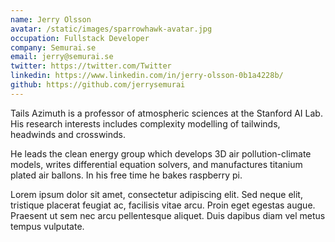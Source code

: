 ```yaml
---
name: Jerry Olsson
avatar: /static/images/sparrowhawk-avatar.jpg
occupation: Fullstack Developer
company: Semurai.se
email: jerry@semurai.se
twitter: https://twitter.com/Twitter
linkedin: https://www.linkedin.com/in/jerry-olsson-0b1a4228b/
github: https://github.com/jerrysemurai
---
```


Tails Azimuth is a professor of atmospheric sciences at the Stanford AI Lab. His research interests includes complexity modelling of tailwinds, headwinds and crosswinds.

He leads the clean energy group which develops 3D air pollution-climate models, writes differential equation solvers, and manufactures titanium plated air ballons. In his free time he bakes raspberry pi.

Lorem ipsum dolor sit amet, consectetur adipiscing elit. Sed neque elit, tristique placerat feugiat ac, facilisis vitae arcu. Proin eget egestas augue. Praesent ut sem nec arcu pellentesque aliquet. Duis dapibus diam vel metus tempus vulputate.
